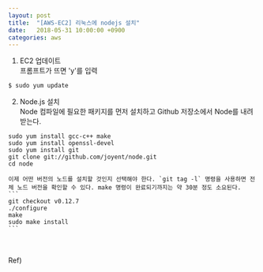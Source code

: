 ```yaml
---
layout: post
title:  "[AWS-EC2] 리눅스에 nodejs 설치"
date:   2018-05-31 10:00:00 +0900
categories: aws
---
```


1. EC2 업데이트  
프롬프트가 뜨면 'y'를 입력
```bash
$ sudo yum update
```

2. Node.js 설치  
Node 컴파일에 필요한 패키지를 먼저 설치하고 Github 저장소에서 Node를 내려받는다.
```
sudo yum install gcc-c++ make
sudo yum install openssl-devel
sudo yum install git
git clone git://github.com/joyent/node.git
cd node
```

	이제 어떤 버전의 노드를 설치할 것인지 선택해야 한다. `git tag -l` 명령을 사용하면 전체 노드 버전을 확인할 수 있다. make 명령이 완료되기까지는 약 30분 정도 소요된다. 
	```
	git checkout v0.12.7
	./configure
	make
	sudo make install
	```


<br>
<br>
Ref) <http://behonestar.tistory.com/39>
